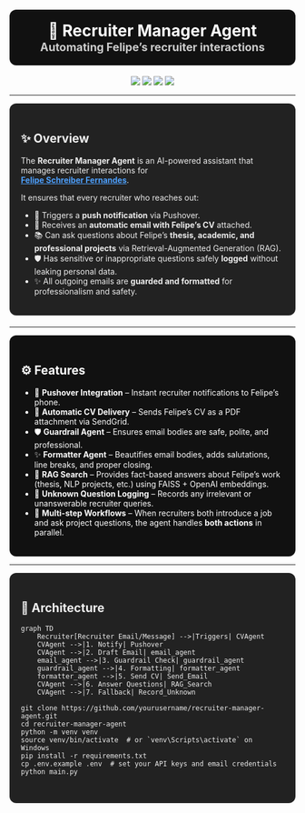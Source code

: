 <h1 align="center" style="color:#ffffff;background:#111;padding:20px;border-radius:12px;">
🚀 Recruiter Manager Agent  
<span style="font-size:0.7em;color:#ccc;">Automating Felipe’s recruiter interactions</span>
</h1>

<p align="center">
  <img src="https://img.shields.io/badge/python-3.10+-blue?style=for-the-badge" />
  <img src="https://img.shields.io/badge/openai-gpt--4o--mini-green?style=for-the-badge" />
  <img src="https://img.shields.io/badge/FAISS-VectorStore-orange?style=for-the-badge" />
  <img src="https://img.shields.io/badge/Status-Active-success?style=for-the-badge" />
</p>

---

<div style="background:#222;color:#eee;padding:20px;border-radius:12px;margin-bottom:20px;">
<h2>✨ Overview</h2>

The **Recruiter Manager Agent** is an AI-powered assistant that manages recruiter interactions for  
<strong><a href="https://www.linkedin.com/in/felipe-schreiber/" style="color:#4ea1ff;">Felipe Schreiber Fernandes</a></strong>.

It ensures that every recruiter who reaches out:
- 📲 Triggers a **push notification** via Pushover.  
- 📧 Receives an **automatic email with Felipe’s CV** attached.  
- 📚 Can ask questions about Felipe’s **thesis, academic, and professional projects** via Retrieval-Augmented Generation (RAG).  
- 🛡️ Has sensitive or inappropriate questions safely **logged** without leaking personal data.  
- ✨ All outgoing emails are **guarded and formatted** for professionalism and safety.
</div>

---

<div style="background:#111;color:#fff;padding:20px;border-radius:12px;">
<h2>⚙️ Features</h2>

- 🔔 **Pushover Integration** – Instant recruiter notifications to Felipe’s phone.  
- 📄 **Automatic CV Delivery** – Sends Felipe’s CV as a PDF attachment via SendGrid.  
- 🛡️ **Guardrail Agent** – Ensures email bodies are safe, polite, and professional.  
- ✨ **Formatter Agent** – Beautifies email bodies, adds salutations, line breaks, and proper closing.  
- 🔎 **RAG Search** – Provides fact-based answers about Felipe’s work (thesis, NLP projects, etc.) using FAISS + OpenAI embeddings.  
- 🛑 **Unknown Question Logging** – Records any irrelevant or unanswerable recruiter queries.  
- 🤝 **Multi-step Workflows** – When recruiters both introduce a job and ask project questions, the agent handles **both actions** in parallel.
</div>

---

<div style="background:#222;color:#eee;padding:20px;border-radius:12px;">
<h2>📐 Architecture</h2>

```mermaid
graph TD
    Recruiter[Recruiter Email/Message] -->|Triggers| CVAgent
    CVAgent -->|1. Notify| Pushover
    CVAgent -->|2. Draft Email| email_agent
    email_agent -->|3. Guardrail Check| guardrail_agent
    guardrail_agent -->|4. Formatting| formatter_agent
    formatter_agent -->|5. Send CV| Send_Email
    CVAgent -->|6. Answer Questions| RAG_Search
    CVAgent -->|7. Fallback| Record_Unknown

git clone https://github.com/yourusername/recruiter-manager-agent.git
cd recruiter-manager-agent
python -m venv venv
source venv/bin/activate  # or `venv\Scripts\activate` on Windows
pip install -r requirements.txt
cp .env.example .env  # set your API keys and email credentials
python main.py
 
